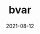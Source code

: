 ---
title: "bvar"
linkTitle: "bvar"
weight: 3
date: 2021-08-12
description: >
  bvar，一个多线程环境下的高性能计数器类库。
---